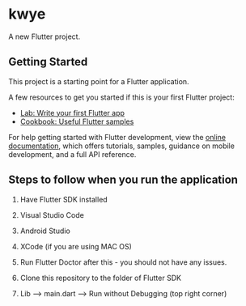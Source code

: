 # kwye

A new Flutter project.

## Getting Started

This project is a starting point for a Flutter application.

A few resources to get you started if this is your first Flutter project:

- [Lab: Write your first Flutter app](https://docs.flutter.dev/get-started/codelab)
- [Cookbook: Useful Flutter samples](https://docs.flutter.dev/cookbook)

For help getting started with Flutter development, view the
[online documentation](https://docs.flutter.dev/), which offers tutorials,
samples, guidance on mobile development, and a full API reference.


## Steps to follow when you run the application 
1. Have Flutter SDK installed
2. Visual Studio Code
3. Android Studio
4. XCode (if you are using MAC OS)
5. Run Flutter Doctor after this - you should not have any issues.

6. Clone this repository to the folder of Flutter SDK
7. Lib --> main.dart --> Run without Debugging (top right corner)
